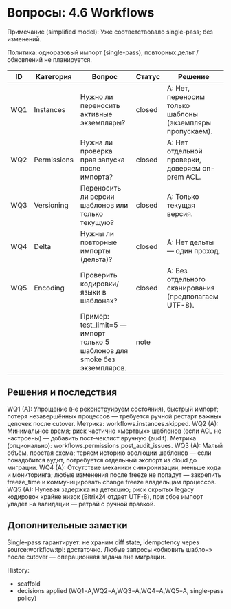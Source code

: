 # Вопросы: 4.6 Workflows

Примечание (simplified model): Уже соответствовало single-pass; без изменений.

Политика: одноразовый импорт (single-pass), повторных дельт / обновлений не планируется.

| ID | Категория | Вопрос | Статус | Решение |
|----|-----------|--------|--------|---------|
| WQ1 | Instances | Нужно ли переносить активные экземпляры? | closed | A: Нет, переносим только шаблоны (экземпляры пропускаем). |
| WQ2 | Permissions | Нужна ли проверка прав запуска после импорта? | closed | A: Нет отдельной проверки, доверяем on-prem ACL. |
| WQ3 | Versioning | Переносить ли версии шаблонов или только текущую? | closed | A: Только текущая версия. |
| WQ4 | Delta | Нужны ли повторные импорты (дельта)? | closed | A: Нет дельты — один проход. |
| WQ5 | Encoding | Проверить кодировки/языки в шаблонах? | closed | A: Без отдельного сканирования (предполагаем UTF-8). |
|  |  | Пример: test_limit=5 — импорт только 5 шаблонов для smoke без экземпляров. | note |  |

## Решения и последствия
WQ1 (A): Упрощение (не реконструируем состояния), быстрый импорт; потеря незавершённых процессов — требуется ручной рестарт важных цепочек после cutover. Метрика: workflows.instances.skipped.
WQ2 (A): Минимальное время; риск частично «мертвых» шаблонов (если ACL не настроены) — добавить пост-чеклист вручную (audit). Метрика (опционально): workflows.permissions.post_audit_issues.
WQ3 (A): Малый объём, простая схема; теряем историю эволюции шаблонов — если понадобится аудит, потребуется отдельный экспорт из cloud до миграции.
WQ4 (A): Отсутствие механики синхронизации, меньше кода и мониторинга; любые изменения после freeze не попадут — закрепить freeze_time и коммуницировать change freeze владельцам процессов.
WQ5 (A): Нулевая задержка на детекцию; риск скрытых legacy кодировок крайне низок (Bitrix24 отдает UTF-8), при сбое импорт упадёт на валидации — ретрай с ручной правкой.

## Дополнительные заметки
Single-pass гарантирует: не храним diff state, idempotency через source:workflow:tpl:<id> достаточно. Любые запросы «обновить шаблон» после cutover — операционная задача вне миграции.

History:
- scaffold
- decisions applied (WQ1=A,WQ2=A,WQ3=A,WQ4=A,WQ5=A, single-pass policy)
